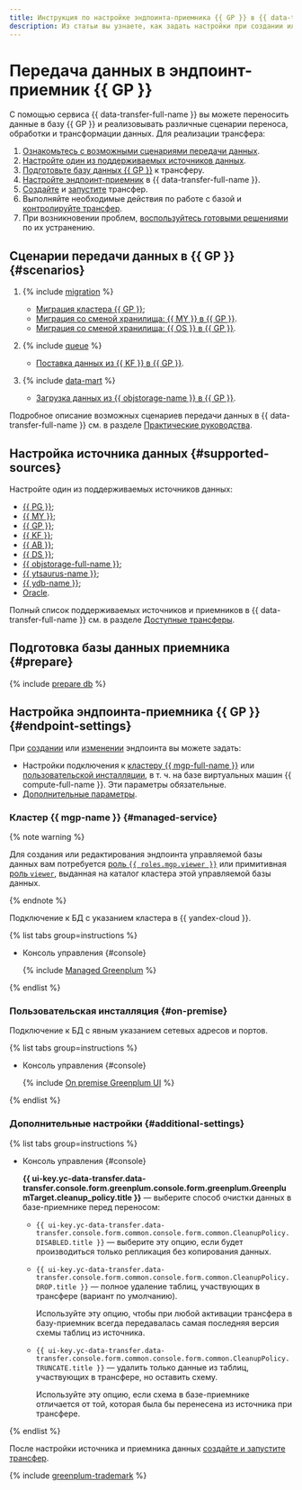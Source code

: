 ```yaml
---
title: Инструкция по настройке эндпоинта-приемника {{ GP }} в {{ data-transfer-full-name }}
description: Из статьи вы узнаете, как задать настройки при создании или изменении эндпоинта-приемника {{ GP }} в {{ data-transfer-full-name }}.
---
```

# Передача данных в эндпоинт-приемник {{ GP }}


С помощью сервиса {{ data-transfer-full-name }} вы можете переносить данные в базу {{ GP }} и реализовывать различные сценарии переноса, обработки и трансформации данных. Для реализации трансфера:

1. [Ознакомьтесь с возможными сценариями передачи данных](#scenarios).
1. [Настройте один из поддерживаемых источников данных](#supported-sources).
1. [Подготовьте базу данных {{ GP }}](#prepare) к трансферу.
1. [Настройте эндпоинт-приемник](#endpoint-settings) в {{ data-transfer-full-name }}.
1. [Создайте](../../transfer.md#create) и [запустите](../../transfer.md#activate) трансфер.
1. Выполняйте необходимые действия по работе с базой и [контролируйте трансфер](../../monitoring.md).
1. При возникновении проблем, [воспользуйтесь готовыми решениями](../../../troubleshooting/index.md) по их устранению.

## Сценарии передачи данных в {{ GP }} {#scenarios}

1. {% include [migration](../../../../_includes/data-transfer/scenario-captions/migration.md) %}

    * [Миграция кластера {{ GP }}](../../../tutorials/managed-greenplum.md);
    * [Миграция со сменой хранилища: {{ MY }} в {{ GP }}](../../../tutorials/mmy-to-mgp.md).
    * [Миграция со сменой хранилища: {{ OS }} в {{ GP }}](../../../tutorials/opensearch-to-greenplum.md).

1. {% include [queue](../../../../_includes/data-transfer/scenario-captions/queue.md) %}
    * [Поставка данных из {{ KF }} в {{ GP }}](../../../tutorials/managed-kafka-to-greenplum.md).

1. {% include [data-mart](../../../../_includes/data-transfer/scenario-captions/data-mart.md) %}

    * [Загрузка данных из {{ objstorage-name }} в {{ GP }}](../../../tutorials/object-storage-to-greenplum.md).

Подробное описание возможных сценариев передачи данных в {{ data-transfer-full-name }} см. в разделе [Практические руководства](../../../tutorials/index.md).

## Настройка источника данных {#supported-sources}

Настройте один из поддерживаемых источников данных:

* [{{ PG }}](../source/postgresql.md);
* [{{ MY }}](../source/mysql.md);
* [{{ GP }}](../source/greenplum.md);
* [{{ KF }}](../source/kafka.md);
* [{{ AB }}](../../../transfer-matrix.md#airbyte);
* [{{ DS }}](../source/data-streams.md);
* [{{ objstorage-full-name }}](../source/object-storage.md);
* [{{ ytsaurus-name }}](../source/yt.md);
* [{{ ydb-name }}](../source/ydb.md);
* [Oracle](../source/oracle.md).

Полный список поддерживаемых источников и приемников в {{ data-transfer-full-name }} см. в разделе [Доступные трансферы](../../../transfer-matrix.md).

## Подготовка базы данных приемника {#prepare}

{% include [prepare db](../../../../_includes/data-transfer/endpoints/targets/greenplum-prepare.md) %}

## Настройка эндпоинта-приемника {{ GP }} {#endpoint-settings}

При [создании](../index.md#create) или [изменении](../index.md#update) эндпоинта вы можете задать:

* Настройки подключения к [кластеру {{ mgp-full-name }}](#managed-service) или [пользовательской инсталляции](#on-premise), в т. ч. на базе виртуальных машин {{ compute-full-name }}. Эти параметры обязательные.
* [Дополнительные параметры](#additional-settings).


### Кластер {{ mgp-name }} {#managed-service}


{% note warning %}

Для создания или редактирования эндпоинта управляемой базы данных вам потребуется [роль `{{ roles.mgp.viewer }}`](../../../../managed-greenplum/security/index.md#mgp-viewer) или примитивная [роль `viewer`](../../../../iam/roles-reference.md#viewer), выданная на каталог кластера этой управляемой базы данных.

{% endnote %}

Подключение к БД с указанием кластера в {{ yandex-cloud }}.

{% list tabs group=instructions %}

- Консоль управления {#console}

    {% include [Managed Greenplum](../../../../_includes/data-transfer/necessary-settings/ui/managed-greenplum.md) %}

{% endlist %}


### Пользовательская инсталляция {#on-premise}

Подключение к БД с явным указанием сетевых адресов и портов.

{% list tabs group=instructions %}

- Консоль управления {#console}

    {% include [On premise Greenplum UI](../../../../_includes/data-transfer/necessary-settings/ui/on-premise-greenplum.md) %}

{% endlist %}

### Дополнительные настройки {#additional-settings}

{% list tabs group=instructions %}

- Консоль управления {#console}

    **{{ ui-key.yc-data-transfer.data-transfer.console.form.greenplum.console.form.greenplum.GreenplumTarget.cleanup_policy.title }}** — выберите способ очистки данных в базе-приемнике перед переносом:

    * `{{ ui-key.yc-data-transfer.data-transfer.console.form.common.console.form.common.CleanupPolicy.DISABLED.title }}` — выберите эту опцию, если будет производиться только репликация без копирования данных.

    * `{{ ui-key.yc-data-transfer.data-transfer.console.form.common.console.form.common.CleanupPolicy.DROP.title }}` — полное удаление таблиц, участвующих в трансфере (вариант по умолчанию).

        Используйте эту опцию, чтобы при любой активации трансфера в базу-приемник всегда передавалась самая последняя версия схемы таблиц из источника.

    * `{{ ui-key.yc-data-transfer.data-transfer.console.form.common.console.form.common.CleanupPolicy.TRUNCATE.title }}` — удалить только данные из таблиц, участвующих в трансфере, но оставить схему.

        Используйте эту опцию, если схема в базе-приемнике отличается от той, которая была бы перенесена из источника при трансфере.

{% endlist %}

После настройки источника и приемника данных [создайте и запустите трансфер](../../transfer.md#create).

{% include [greenplum-trademark](../../../../_includes/mdb/mgp/trademark.md) %}
